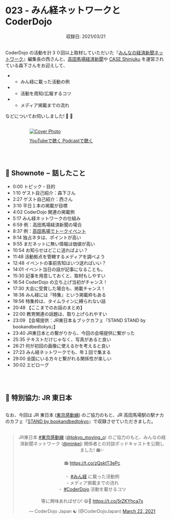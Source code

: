 # 023 - みん経ネットワークと CoderDojo
<div style="text-align: center;">収録日: 2021/03/21</div><br>

CoderDojo の活動を計３０回以上取材していただいた『[みんなの経済新聞ネットワーク](https://minkei.net/)』編集長の西さんと、[高田馬場経済新聞](https://takadanobaba.keizai.biz/)や [CASE Shinjuku](https://case-shinjuku.com/) を運営されている森下さんをお迎えして、

- - みん経に載った活動の例
- - 活動を周知/広報するコツ
- - メディア掲載までの流れ

などについてお伺いしました! 🎤 👥

<div style="margin: 30px auto; max-width: 70%;">
  <a href="https://youtu.be/lzzo7-ieWjs"><img src="/podcasts/23.jpg" alt="Cover Photo" style="margin-bottom: 10px;"></a>
  <div class="btn-cover">
    <a class="btn-blue" href="https://youtu.be/lzzo7-ieWjs"><i class="fa fa-youtube"></i> YouTubeで聴く </a>
    <a class="btn-blue" href="https://podcasts.apple.com/us/podcast/dojocast/id1458122473?itsct=podcast_box&itscg=30200" ><i class="fas fa-podcast"></i> Podcastで聴く </a>
  </div>
</div>

<br>

## 📝 Shownote − 話したこと

- 0:00 トピック・目的
- 1:10 ゲスト自己紹介：森下さん
- 2:27 ゲスト自己紹介：西さん
- 3:10 平日１本の掲載が目標
- 4:02 CoderDojo 関連の掲載例
- 5:17 みん経ネットワークの仕組み
- 6:59 例：高田馬場経済新聞の場合
- 8:37 例：[高田馬場でトークイベント](https://takadanobaba.keizai.biz/headline/187/)
- 9:14 独占ネタは、ポイントが高い
- 9:55 まだネットに無い情報は価値が高い
- 10:54 お知らせはどこに送ればよい？
- 11:48 活動拠点を管轄するメディアを調べよう
- 12:48 イベントの事前告知はいつ送ればいい？
- 14:01 イベント当日の話が記事になることも。
- 15:30 記事を用意しておくと、取材もしやすい
- 16:54 CoderDojo の立ち上げ当初がチャンス！
- 17:30 大会に受賞した場合も、掲載チャンス！
- 18:38 みん経には『特集』という掲載枠もある
- 19:56 特集枠は、タイムラインに縛られない話
- 20:48 【ここまでのお話のまとめ】
- 22:00 教育関連の話題は、取り上げられやすい
- 23:09 【会場提供：JR東日本＆ブックカフェ『STAND STAND by bookandbedtokyo』】
- 23:40 JR東日本との繋がりから、今回の会場提供に繋がった
- 25:35 テキストだけじゃなく、写真があると良い
- 26:21 何が初回の画像に使えるかを考えると良い
- 27:23 みん経ネットワークでも、年１回で集まる
- 29:00 全国にいる方々と繋がれる関係性が楽しい
- 30:02 エピローグ

<br><br>

## 🚃 特別協力: JR 東日本

<p style='margin: 30px auto; padding-left: 0px;'>なお、今回は JR 東日本 (<a href='https://www.jreast.co.jp/tokyomovinground/'>東京感動線</a>) のご協力のもと、JR 高田馬場駅の駅ナカのカフェ『<a href='https://stand-by-bookandbedtokyo.studio.site/'>STAND by bookandbedtokyo</a>』で収録させていただきました。</p>

<center>
  <blockquote class="twitter-tweet"><p lang="ja" dir="ltr">JR東日本 <a href="https://twitter.com/hashtag/%E6%9D%B1%E4%BA%AC%E6%84%9F%E5%8B%95%E7%B7%9A?src=hash&amp;ref_src=twsrc%5Etfw">#東京感動線</a> (<a href="https://twitter.com/tokyo_moving_o?ref_src=twsrc%5Etfw">@tokyo_moving_o</a>) のご協力のもと、みんなの経済新聞ネットワーク (<a href="https://twitter.com/minkei?ref_src=twsrc%5Etfw">@minkei</a>) 関係者との対談ポッドキャストを公開しました! 📻✨<br><br>📻 <a href="https://t.co/zQsktT3ePc">https://t.co/zQsktT3ePc</a><br><br>・ <a href="https://twitter.com/hashtag/%E3%81%BF%E3%82%93%E7%B5%8C?src=hash&amp;ref_src=twsrc%5Etfw">#みん経</a> に載った活動例<br>・メディア掲載までの流れ<br>・ <a href="https://twitter.com/hashtag/CoderDojo?src=hash&amp;ref_src=twsrc%5Etfw">#CoderDojo</a> 活動を載せるコツ<br><br>等に興味あればぜひ! 😆📰 <a href="https://t.co/5rZKYhca7x">https://t.co/5rZKYhca7x</a></p>&mdash; CoderDojo Japan ☯️ (@CoderDojoJapan) <a href="https://twitter.com/CoderDojoJapan/status/1373939920172019712?ref_src=twsrc%5Etfw">March 22, 2021</a></blockquote> <script async src="https://platform.twitter.com/widgets.js" charset="utf-8"></script>
</center>
